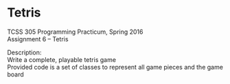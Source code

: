 # Tetris
TCSS 305 Programming Practicum, Spring 2016 <br>
Assignment 6 – Tetris
<p>
Description: <br>
Write a complete, playable tetris game <br>
Provided code is a set of classes to represent all game pieces and the game board <br>
<p>
